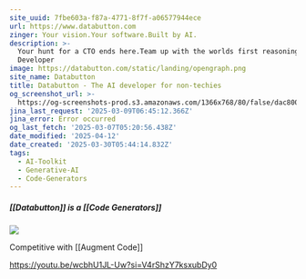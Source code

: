 ```yaml
---
site_uuid: 7fbe603a-f87a-4771-8f7f-a06577944ece
url: https://www.databutton.com
zinger: Your vision.Your software.Built by AI.
description: >-
  Your hunt for a CTO ends here.Team up with the worlds first reasoning AI
  Developer
image: https://databutton.com/static/landing/opengraph.png
site_name: Databutton
title: Databutton - The AI developer for non-techies
og_screenshot_url: >-
  https://og-screenshots-prod.s3.amazonaws.com/1366x768/80/false/dac8009c4226d4ffc6a26d55de74f3ce93f68154dbc21d1067933ad903069890.jpeg
jina_last_request: '2025-03-09T06:45:12.366Z'
jina_error: Error occurred
og_last_fetch: '2025-03-07T05:20:56.438Z'
date_modified: '2025-04-12'
date_created: '2025-03-30T05:44:14.832Z'
tags:
  - AI-Toolkit
  - Generative-AI
  - Code-Generators
---
```






































##### [[Databutton]] is a [[Code Generators]]

![](https://i.imgur.com/cC7sfBi.png)


Competitive with [[Augment Code]]


https://youtu.be/wcbhU1JL-Uw?si=V4rShzY7ksxubDy0
